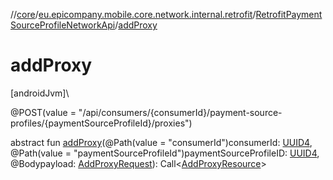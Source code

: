 //[core](../../../index.md)/[eu.epicompany.mobile.core.network.internal.retrofit](../index.md)/[RetrofitPaymentSourceProfileNetworkApi](index.md)/[addProxy](add-proxy.md)

# addProxy

[androidJvm]\

@POST(value = &quot;/api/consumers/{consumerId}/payment-source-profiles/{paymentSourceProfileId}/proxies&quot;)

abstract fun [addProxy](add-proxy.md)(@Path(value = &quot;consumerId&quot;)consumerId: [UUID4](../../eu.epicompany.mobile.core.datatypes/index.md#545543244%2FClasslikes%2F-1060529556), @Path(value = &quot;paymentSourceProfileId&quot;)paymentSourceProfileID: [UUID4](../../eu.epicompany.mobile.core.datatypes/index.md#545543244%2FClasslikes%2F-1060529556), @Bodypayload: [AddProxyRequest](../../eu.epicompany.mobile.core.network.model.proxy/-add-proxy-request/index.md)): Call&lt;[AddProxyResource](../../eu.epicompany.mobile.core.network.model.proxy/-add-proxy-resource/index.md)&gt;
